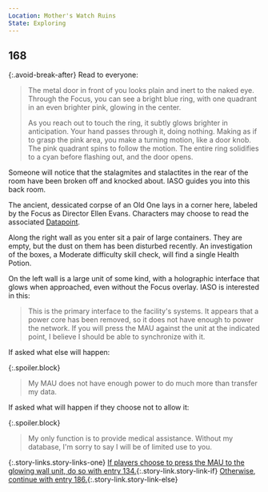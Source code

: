 ```yaml
---
Location: Mother's Watch Ruins
State: Exploring
---
```


## 168

{:.avoid-break-after}
Read to everyone:

> The metal door in front of you looks plain and inert to the naked eye.
> Through the Focus, you can see a bright blue ring, with one quadrant in an even brighter pink, glowing in the center.
> 
> As you reach out to touch the ring, it subtly glows brighter in anticipation.
> Your hand passes through it, doing nothing.
> Making as if to grasp the pink area, you make a turning motion, like a door knob.
> The pink quadrant spins to follow the motion.
> The entire ring solidifies to a cyan before flashing out, and the door opens.

Someone will notice that the stalagmites and stalactites in the rear of the room have been broken off and knocked about.
IASO guides you into this back room.

The ancient, dessicated corpse of an Old One lays in a corner here, labeled by the Focus as Director Ellen Evans.
Characters may choose to read the associated [Datapoint](https://horizon.fandom.com/wiki/All_Good_Things...).

Along the right wall as you enter sit a pair of large containers.
They are empty, but the dust on them has been disturbed recently.
An investigation of the boxes, a Moderate difficulty skill check, will find a single Health Potion.

On the left wall is a large unit of some kind, with a holographic interface that glows when approached, even without the Focus overlay.
IASO is interested in this:

> This is the primary interface to the facility's systems.
> It appears that a power core has been removed, so it does not have enough to power the network.
> If you will press the MAU against the unit at the indicated point, I believe I should be able to synchronize with it.

If asked what else will happen:

{:.spoiler.block}
> My MAU does not have enough power to do much more than transfer my data.

If asked what will happen if they choose not to allow it:

{:.spoiler.block}
> My only function is to provide medical assistance.
> Without my database, I'm sorry to say I will be of limited use to you.

{:.story-links.story-links-one}
[If players choose to press the MAU to the glowing wall unit, do so with entry 134.](134-synchronize.md){:.story-link.story-link-if}
[Otherwise, continue with entry 186.](186-no-synchronize.md){:.story-link.story-link-else}
